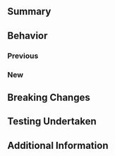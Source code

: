 <!-- Please provide as much detail as possible. Sections may be left blank where
     information is not applicable. -->

## Summary

## Behavior

### Previous

### New

## Breaking Changes

## Testing Undertaken

## Additional Information
